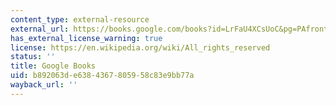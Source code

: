 ```yaml
---
content_type: external-resource
external_url: https://books.google.com/books?id=LrFaU4XCsUoC&pg=PAfrontcover#v=onepage&q&f=false
has_external_license_warning: true
license: https://en.wikipedia.org/wiki/All_rights_reserved
status: ''
title: Google Books
uid: b892063d-e638-4367-8059-58c83e9bb77a
wayback_url: ''
---
```

